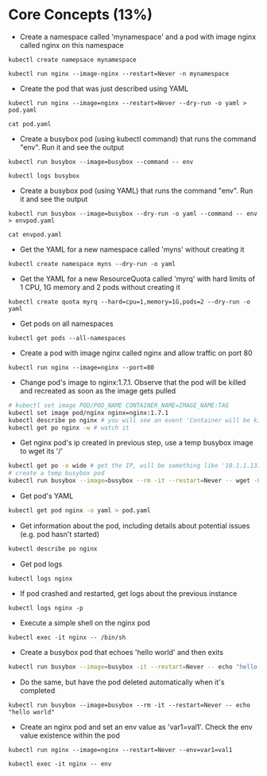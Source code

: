# Core Concepts (13%)

- Create a namespace called 'mynamespace' and a pod with image nginx called nginx on this namespace

```
kubectl create namepsace mynamespace

kubectl run nginx --image-nginx --restart=Never -n mynamespace
```

- Create the pod that was just described using YAML

```
kubectl run nginx --image=nginx --restart=Never --dry-run -o yaml > pod.yaml

cat pod.yaml
```

- Create a busybox pod (using kubectl command) that runs the command "env". Run it and see the output

```
kubectl run busybox --image=busybox --command -- env

kubectl logs busybox
```

- Create a busybox pod (using YAML) that runs the command "env". Run it and see the output

```
kubectl run busybox --image=busybox --dry-run -o yaml --command -- env > envpod.yaml

cat envpod.yaml
```

- Get the YAML for a new namespace called 'myns' without creating it

```
kubectl create namespace myns --dry-run -o yaml
```

- Get the YAML for a new ResourceQuota called 'myrq' with hard limits of 1 CPU, 1G memory and 2 pods without creating it

```
kubectl create quota myrq --hard=cpu=1,memory=1G,pods=2 --dry-run -o yaml
```

- Get pods on all namespaces

```
kubectl get pods --all-namespaces
```

- Create a pod with image nginx called nginx and allow traffic on port 80

```
kubectl run nginx --image=nginx --port=80
```

- Change pod's image to nginx:1.7.1. Observe that the pod will be killed and recreated as soon as the image gets pulled

```bash
# kubectl set image POD/POD_NAME CONTAINER_NAME=IMAGE_NAME:TAG
kubectl set image pod/nginx nginx=nginx:1.7.1
kubectl describe po nginx # you will see an event 'Container will be killed and recreated'
kubectl get po nginx -w # watch it
```

- Get nginx pod's ip created in previous step, use a temp busybox image to wget its '/'

```bash
kubectl get po -o wide # get the IP, will be something like '10.1.1.131'
# create a temp busybox pod
kubectl run busybox --image=busybox --rm -it --restart=Never -- wget -O- 10.1.1.131:80
```

- Get pod's YAML

```bash
kubectl get pod nginx -o yaml > pod.yaml
```

- Get information about the pod, including details about potential issues (e.g. pod hasn't started)

```bash
kubectl describe po nginx
```

- Get pod logs

```
kubectl logs nginx
```

- If pod crashed and restarted, get logs about the previous instance

```
kubectl logs nginx -p
```

- Execute a simple shell on the nginx pod

```
kubectl exec -it nginx -- /bin/sh
```

- Create a busybox pod that echoes 'hello world' and then exits

```bash
kubectl run busybox --image=busybox -it --restart=Never -- echo "hello world"
```

- Do the same, but have the pod deleted automatically when it's completed

```
kubectl run busybox --image=busybox --rm -it --restart=Never -- echo "hello world"
```

- Create an nginx pod and set an env value as 'var1=val1'. Check the env value existence within the pod

```
kubectl run nginx --image=nginx --restart=Never --env=var1=val1

kubectl exec -it nginx -- env
```